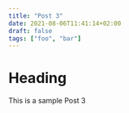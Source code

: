 ```yaml
---
title: "Post 3"
date: 2021-08-06T11:41:14+02:00
draft: false
tags: ["foo", "bar"]
---
```


# Heading
This is a sample Post 3